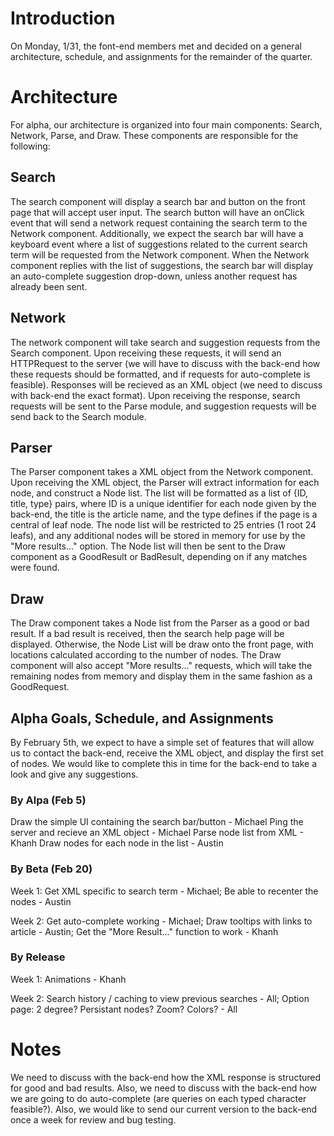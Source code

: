 # Introduction #
On Monday, 1/31, the font-end members met and decided on a general architecture, schedule, and assignments for the remainder of the quarter.


# Architecture #
For alpha, our architecture is organized into four main components: Search, Network, Parse, and Draw. These components are responsible for the following:

## Search ##
The search component will display a search bar and button on the front page that will accept user input. The search button will have an onClick event that will send a network request containing the search term to the Network component. Additionally, we expect the search bar will have a keyboard event where a list of suggestions related to the current search term will be requested from the Network component. When the Network component replies with the list of suggestions, the search bar will display an auto-complete suggestion drop-down, unless another request has already been sent.

## Network ##
The network component will take search and suggestion requests from the Search component. Upon receiving these requests, it will send an HTTPRequest to the server (we will have to discuss with the back-end how these requests should be formatted, and if requests for auto-complete is feasible). Responses will be recieved as an XML object (we need to discuss with back-end the exact format). Upon receiving the response, search requests will be sent to the Parse module, and suggestion requests will be send back to the Search module.

## Parser ##
The Parser component takes a XML object from the Network component. Upon receiving the XML object, the Parser will extract information for each node, and construct a Node list. The list will be formatted as a list of {ID, title, type} pairs, where ID is a unique identifier for each node given by the back-end, the title is the article name, and the type defines if the page is a central of leaf node. The node list will be restricted to 25 entries (1 root 24 leafs), and any additional nodes will be stored in memory for use by the "More results..." option. The Node list will then be sent to the Draw component as a GoodResult or BadResult, depending on if any matches were found.

## Draw ##
The Draw component takes a Node list from the Parser as a good or bad result. If a bad result is received, then the search help page will be displayed. Otherwise, the Node List will be draw onto the front page, with locations calculated according to the number of nodes. The Draw component will also accept "More results..." requests, which will take the remaining nodes from memory and display them in the same fashion as a GoodRequest.

## Alpha Goals, Schedule, and Assignments ##
By February 5th, we expect to have a simple set of features that will allow us to contact the back-end, receive the XML object, and display the first set of nodes. We would like to complete this in time for the back-end to take a look and give any suggestions.

### By Alpa (Feb 5) ###
Draw the simple UI containing the search bar/button - Michael
Ping the server and recieve an XML object - Michael
Parse node list from XML - Khanh
Draw nodes for each node in the list - Austin

### By Beta (Feb 20) ###
Week 1:
Get XML specific to search term - Michael;
Be able to recenter the nodes - Austin

Week 2:
Get auto-complete working - Michael;
Draw tooltips with links to article - Austin;
Get the "More Result..." function to work - Khanh

### By Release ###
Week 1:
Animations - Khanh

Week 2:
Search history / caching to view previous searches - All;
Option page: 2 degree? Persistant nodes? Zoom? Colors? - All

# Notes #
We need to discuss with the back-end how the XML response is structured for good and bad results. Also, we need to discuss with the back-end how we are going to do auto-complete (are queries on each typed character feasible?). Also, we would like to send our current version to the back-end once a week for review and bug testing.